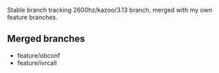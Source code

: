 Stable branch tracking 2600hz/kazoo/3.13 branch, merged with my own feature branches.

Merged branches
----------------

- feature/obconf
- feature/ivrcall
